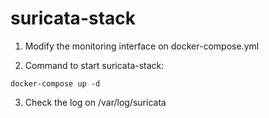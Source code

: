# suricata-stack


1) Modify the monitoring interface on docker-compose.yml

2) Command to start suricata-stack:
```
docker-compose up -d
```

3) Check the log on /var/log/suricata
